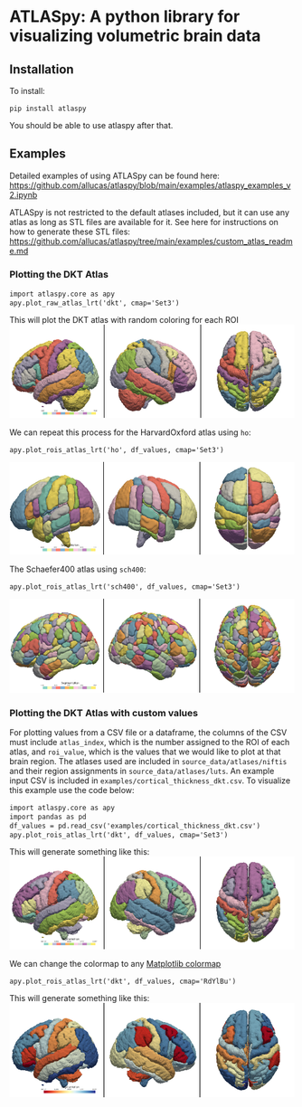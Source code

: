 # ATLASpy: A python library for visualizing volumetric brain data

## Installation

To install:

```
pip install atlaspy
```

You should be able to use atlaspy after that.

## Examples

Detailed examples of using ATLASpy can be found here: https://github.com/allucas/atlaspy/blob/main/examples/atlaspy_examples_v2.ipynb

ATLASpy is not restricted to the default atlases included, but it can use any atlas as long as STL files are available for it. See here for instructions on how to generate these STL files: https://github.com/allucas/atlaspy/tree/main/examples/custom_atlas_readme.md

### Plotting the DKT Atlas

```
import atlaspy.core as apy
apy.plot_raw_atlas_lrt('dkt', cmap='Set3')
```

This will plot the DKT atlas with random coloring for each ROI 
![DKT Atlas](./examples/dkt_example.png)

We can repeat this process for the HarvardOxford atlas using `ho`:
```
apy.plot_rois_atlas_lrt('ho', df_values, cmap='Set3')
```
![HO Atlas](./examples/ho_example.png)

The Schaefer400 atlas using `sch400`:
```
apy.plot_rois_atlas_lrt('sch400', df_values, cmap='Set3')
```
![Sch400 Atlas](./examples/sch400_example.png)



### Plotting the DKT Atlas with custom values

For plotting values from a CSV file or a dataframe, the columns of the CSV must include `atlas_index`, which is the number assigned to the ROI of each atlas, and `roi_value`, which is the values that we would like to plot at that brain region. The atlases used are included in `source_data/atlases/niftis` and their region assignments in `source_data/atlases/luts`. An example input CSV is included in `examples/cortical_thickness_dkt.csv`. To visualize this example use the code below:

```
import atlaspy.core as apy
import pandas as pd
df_values = pd.read_csv('examples/cortical_thickness_dkt.csv')
apy.plot_rois_atlas_lrt('dkt', df_values, cmap='Set3')
```

This will generate something like this:
![DKT Atlas](./examples/example2_set3.png)


We can change the colormap to any [Matplotlib colormap](https://matplotlib.org/stable/tutorials/colors/colormaps.html)

```
apy.plot_rois_atlas_lrt('dkt', df_values, cmap='RdYlBu')
```
This will generate something like this:
![Alt Text](./examples/example2_rdylbu.png)


